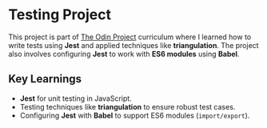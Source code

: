 # Testing Project

This project is part of [The Odin Project](https://www.theodinproject.com/) curriculum where I learned how to write tests using **Jest** and applied techniques like **triangulation**. The project also involves configuring **Jest** to work with **ES6 modules** using **Babel**.

## Key Learnings

-   **Jest** for unit testing in JavaScript.
-   Testing techniques like **triangulation** to ensure robust test cases.
-   Configuring **Jest** with **Babel** to support ES6 modules (`import/export`).
